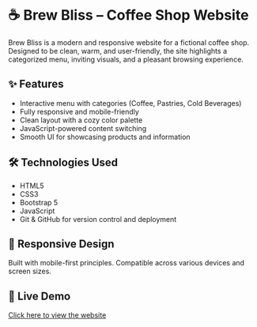 # ☕ Brew Bliss – Coffee Shop Website

Brew Bliss is a modern and responsive website for a fictional coffee shop. Designed to be clean, warm, and user-friendly, the site highlights a categorized menu, inviting visuals, and a pleasant browsing experience.

## ✨ Features

- Interactive menu with categories (Coffee, Pastries, Cold Beverages)
- Fully responsive and mobile-friendly 
- Clean layout with a cozy color palette
- JavaScript-powered content switching
- Smooth UI for showcasing products and information

## 🛠️ Technologies Used

- HTML5  
- CSS3  
- Bootstrap 5  
- JavaScript 
- Git & GitHub for version control and deployment

## 📱 Responsive Design

Built with mobile-first principles. Compatible across various devices and screen sizes.

## 🔗 Live Demo

[Click here to view the website](https://asnaassalam.github.io/brew-bliss-website/)    






